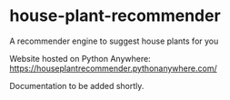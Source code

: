 # house-plant-recommender

A recommender engine to suggest house plants for you 

Website hosted on Python Anywhere: https://houseplantrecommender.pythonanywhere.com/ 



Documentation to be added shortly. 
